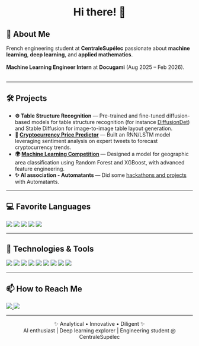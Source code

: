 <h1 align="center">Hi there! 👋</h1>

<h2>🚀 About Me</h2>
<p>
  French engineering student at <strong>CentraleSupélec</strong> passionate about <strong>machine learning</strong>, <strong>deep learning</strong>, and <strong>applied mathematics</strong>.  
  <br><br>
  <strong>Machine Learning Engineer Intern</strong> at <strong>Docugami</strong> (Aug 2025 – Feb 2026).  
  <br><br>
</p>

<hr>

<h2>🛠️ Projects</h2>
<ul>
  <li><strong>⚙️ Table Structure Recognition</strong> — Pre-trained and fine-tuned diffusion-based models for table structure recognition (for instance <a href="https://github.com/thomasgegout/DiffusionDet">DiffusionDet</a>) and Stable Diffusion for image-to-image table layout generation. </li>
  <li><strong>🤖 <a href="https://github.com/thomasgegout/CryptoProphet">Cryptocurrency Price Predictor</a></strong> — Built an RNN/LSTM model leveraging sentiment analysis on expert tweets to forecast cryptocurrency trends.</li>
  <li><strong>🌍 <a href="https://github.com/thomasgegout/kaggle_ml">Machine Learning Competition</a> </strong> — Designed a model for geographic area classification using Random Forest and XGBoost, with advanced feature engineering.</li>
  <li><strong>✨ AI association - Automatants </strong> — Did some <a href="https://github.com/thomasgegout/AIProjects"> hackathons and projects </a>with Automatants.</li>
  
</ul>

<hr>

<h2>💻 Favorite Languages</h2>
<p>
  <img src="https://img.shields.io/badge/Python-3670A0?style=for-the-badge&logo=python&logoColor=ffdd54" />
  <img src="https://img.shields.io/badge/C-%2300599C.svg?style=for-the-badge&logo=c&logoColor=white" />
  <img src="https://img.shields.io/badge/C++-%2300599C.svg?style=for-the-badge&logo=c%2B%2B&logoColor=white" />
  <img src="https://img.shields.io/badge/OCaml-%23EC6813.svg?style=for-the-badge&logo=ocaml&logoColor=white" />
  <img src="https://img.shields.io/badge/R-%23276DC3.svg?style=for-the-badge&logo=r&logoColor=white" />
</p>

<hr>

<h2>🧠 Technologies & Tools</h2>
<p>
  <img src="https://img.shields.io/badge/PyTorch-EE4C2C?style=for-the-badge&logo=pytorch&logoColor=white" />
  <img src="https://img.shields.io/badge/TensorFlow-FF6F00?style=for-the-badge&logo=tensorflow&logoColor=white" />
  <img src="https://img.shields.io/badge/Scikit--learn-F7931E?style=for-the-badge&logo=scikitlearn&logoColor=white" />
  <img src="https://img.shields.io/badge/OpenCV-5C3EE8?style=for-the-badge&logo=opencv&logoColor=white" />
  <img src="https://img.shields.io/badge/GCP-4285F4?style=for-the-badge&logo=googlecloud&logoColor=white" />
  <img src="https://img.shields.io/badge/Django-092E20?style=for-the-badge&logo=django&logoColor=white" />
  <img src="https://img.shields.io/badge/SQL-4479A1?style=for-the-badge&logo=postgresql&logoColor=white" />
  <img src="https://img.shields.io/badge/Git-F05032?style=for-the-badge&logo=git&logoColor=white" />
  <img src="https://img.shields.io/badge/Matlab-0076A8?style=for-the-badge&logo=mathworks&logoColor=white" />
</p>

<hr>

<h2>📫 How to Reach Me</h2>
<p>
  <a href="https://www.linkedin.com/in/thomas-gegout/">
    <img src="https://img.shields.io/badge/linkedin-%230077B5.svg?style=for-the-badge&logo=linkedin&logoColor=white">
  </a>
  <a href="mailto:thomas.gegout@student-cs.fr">
    <img src="https://img.shields.io/badge/Outlook-0078D4?style=for-the-badge&logo=microsoft-outlook&logoColor=white">
  </a>
</p>

<hr>

<p align="center">✨ Analytical • Innovative • Diligent ✨<br>
AI enthusiast | Deep learning explorer | Engineering student @ CentraleSupélec</p>

